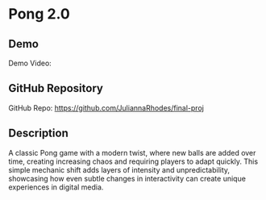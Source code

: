 # Pong 2.0

## Demo
Demo Video: <URL>

## GitHub Repository
GitHub Repo: <https://github.com/JuliannaRhodes/final-proj>

## Description
A classic Pong game with a modern twist, where new balls are added over time, creating increasing chaos and requiring players to adapt quickly. This simple mechanic shift adds layers of intensity and unpredictability, showcasing how even subtle changes in interactivity can create unique experiences in digital media.